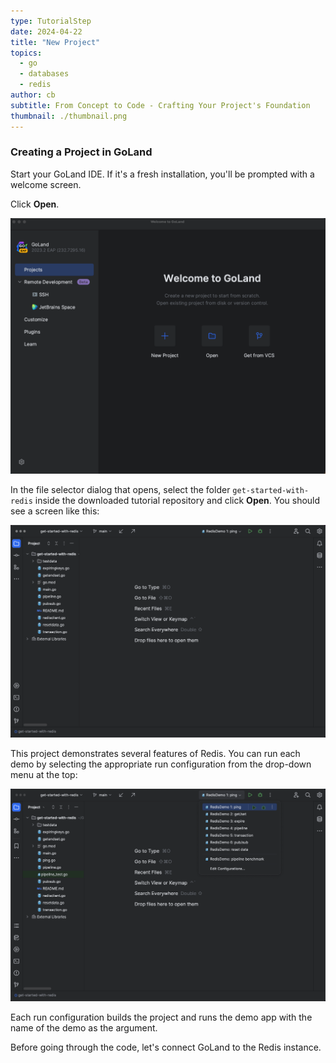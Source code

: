 ```yaml
---
type: TutorialStep
date: 2024-04-22
title: "New Project"
topics:
  - go
  - databases
  - redis
author: cb
subtitle: From Concept to Code - Crafting Your Project's Foundation
thumbnail: ./thumbnail.png
---
```


### Creating a Project in GoLand

Start your GoLand IDE. If it's a fresh installation, you'll be prompted with a welcome screen.

Click **Open**.

![GoLand's welcome window](./images/1.png)

In the file selector dialog that opens, select the folder `get-started-with-redis` inside the downloaded tutorial repository and click **Open**. You should see a screen like this:

![The opened project](./images/2.png)

This project demonstrates several features of Redis. You can run each demo by selecting the appropriate run configuration from the drop-down menu at the top:

![The run configuration drop-down menu](./images/3.png)

Each run configuration builds the project and runs the demo app with the name of the demo as the argument.

Before going through the code, let's connect GoLand to the Redis instance.
